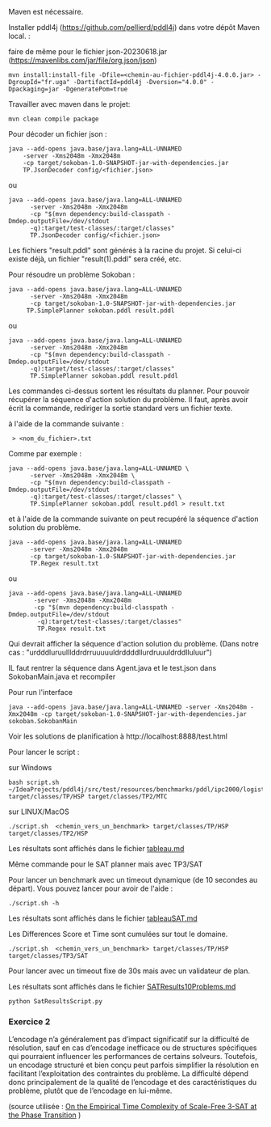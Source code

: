 Maven est nécessaire.

Installer pddl4j (https://github.com/pellierd/pddl4j) dans votre dépôt Maven local. :

faire de même pour le fichier json-20230618.jar (https://mavenlibs.com/jar/file/org.json/json)

```
mvn install:install-file -Dfile=<chemin-au-fichier-pddl4j-4.0.0.jar> -DgroupId="fr.uga" -DartifactId=pddl4j -Dversion="4.0.0" -Dpackaging=jar -DgeneratePom=true
 ```

Travailler avec maven dans le projet:

```
mvn clean compile package
```

Pour décoder un fichier json :

```
java --add-opens java.base/java.lang=ALL-UNNAMED 
    -server -Xms2048m -Xmx2048m 
    -cp target/sokoban-1.0-SNAPSHOT-jar-with-dependencies.jar 
    TP.JsonDecoder config/<fichier.json>  

```

ou

```
java --add-opens java.base/java.lang=ALL-UNNAMED
      -server -Xms2048m -Xmx2048m 
      -cp "$(mvn dependency:build-classpath -Dmdep.outputFile=/dev/stdout 
      -q):target/test-classes/:target/classes" 
      TP.JsonDecoder config/<fichier.json>
```

Les fichiers "result.pddl" sont générés à la racine du projet.
Si celui-ci existe déjà, un fichier "result(1).pddl" sera créé, etc.

Pour résoudre un problème Sokoban :

```
java --add-opens java.base/java.lang=ALL-UNNAMED 
      -server -Xms2048m -Xmx2048m 
      -cp target/sokoban-1.0-SNAPSHOT-jar-with-dependencies.jar 
     TP.SimplePlanner sokoban.pddl result.pddl 
```

ou

```
java --add-opens java.base/java.lang=ALL-UNNAMED 
      -server -Xms2048m -Xmx2048m 
      -cp "$(mvn dependency:build-classpath -Dmdep.outputFile=/dev/stdout 
      -q):target/test-classes/:target/classes" 
      TP.SimplePlanner sokoban.pddl result.pddl 
```

Les commandes ci-dessus sortent les résultats du planner.
Pour pouvoir récupérer la séquence d'action solution du problème.
Il faut, après avoir écrit la commande, rediriger la sortie standard vers un fichier texte.

à l'aide de la commande suivante :

```
 > <nom_du_fichier>.txt
```

Comme par exemple :

```
java --add-opens java.base/java.lang=ALL-UNNAMED \
      -server -Xms2048m -Xmx2048m \
      -cp "$(mvn dependency:build-classpath -Dmdep.outputFile=/dev/stdout 
      -q):target/test-classes/:target/classes" \
      TP.SimplePlanner sokoban.pddl result.pddl > result.txt
```

et à l'aide de la commande suivante on peut recupéré la séquence d'action solution du problème.

```
java --add-opens java.base/java.lang=ALL-UNNAMED 
      -server -Xms2048m -Xmx2048m 
      -cp target/sokoban-1.0-SNAPSHOT-jar-with-dependencies.jar 
      TP.Regex result.txt
```

ou

```
java --add-opens java.base/java.lang=ALL-UNNAMED
       -server -Xms2048m -Xmx2048m
       -cp "$(mvn dependency:build-classpath -Dmdep.outputFile=/dev/stdout
        -q):target/test-classes/:target/classes"   
        TP.Regex result.txt
```

Qui devrait afficher la séquence d'action solution du problème.
(Dans notre cas : "urdddluruulllddrdrruuuuuldrddddllurdruuuldrddlluluur")

IL faut rentrer la séquence dans Agent.java et le test.json dans SokobanMain.java et recompiler

Pour run l'interface

```
java --add-opens java.base/java.lang=ALL-UNNAMED -server -Xms2048m -Xmx2048m -cp target/sokoban-1.0-SNAPSHOT-jar-with-dependencies.jar sokoban.SokobanMain
```

Voir les solutions de planification à http://localhost:8888/test.html

Pour lancer le script :

sur Windows

```
bash script.sh ~/IdeaProjects/pddl4j/src/test/resources/benchmarks/pddl/ipc2000/logistics target/classes/TP/HSP target/classes/TP2/MTC
```

sur LINUX/MacOS

```
./script.sh  <chemin_vers_un_benchmark> target/classes/TP/HSP target/classes/TP2/HSP
```

Les résultats sont affichés dans le fichier [tableau.md](tableau.md)

Même commande pour le SAT planner mais avec TP3/SAT

Pour lancer un benchmark avec un timeout dynamique (de 10 secondes au départ).
Vous pouvez lancer pour avoir de l'aide :

```
./script.sh -h
```

Les résultats sont affichés dans le fichier [tableauSAT.md](tableauSAT.md) 

Les Differences Score et Time sont cumulées sur tout le domaine.

```
./script.sh  <chemin_vers_un_benchmark> target/classes/TP/HSP target/classes/TP3/SAT
```

Pour lancer avec un timeout fixe de 30s mais avec un validateur de plan.

Les résultats sont affichés dans le fichier [SATResults10Problems.md](SATResults10Problems.md)

```
python SatResultsScript.py
```

### Exercice 2

L’encodage n’a généralement pas d’impact significatif sur la difficulté de résolution, sauf en cas d’encodage inefficace
ou de structures spécifiques qui pourraient influencer les performances de certains solveurs. Toutefois, un encodage structuré et bien conçu peut parfois simplifier la résolution en facilitant l’exploitation des contraintes du problème. La difficulté dépend donc principalement de la qualité de l’encodage et des caractéristiques du problème, plutôt que de l’encodage en lui-même.

(source utilisée : [On the Empirical Time Complexity of Scale-Free 3-SAT at the Phase Transition](https://link.springer.com/chapter/10.1007/978-3-030-17462-0_7) )
